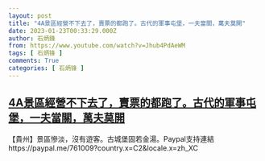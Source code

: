 ```yaml
---
layout: post
title: "4A景區經營不下去了，賣票的都跑了。古代的軍事屯堡，一夫當關，萬夫莫開"
date: 2023-01-23T00:33:29.000Z
author: 石炳鋒
from: https://www.youtube.com/watch?v=Jhub4PdAeWM
tags: [ 石炳锋 ]
comments: True
categories: [ 石炳锋 ]
---
```

<!--1674434009000-->
[4A景區經營不下去了，賣票的都跑了。古代的軍事屯堡，一夫當關，萬夫莫開](https://www.youtube.com/watch?v=Jhub4PdAeWM)
------

<div>
【貴州】景區慘淡，沒有遊客。古城堡固若金湯。Paypal支持連結https://paypal.me/761009?country.x=C2&locale.x=zh_XC
</div>
